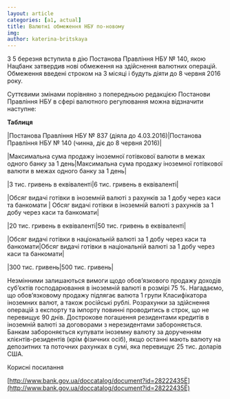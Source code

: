 ```yaml
---
layout: article
categories: [a1, actual]
title: Валютні обмеження НБУ по-новому
img: 
author: katerina-britskaya
---
```

З 5 березня вступила в дію Постанова Правління НБУ № 140, якою Нацбанк затвердив нові обмеження на здійснення валютних операцій. 
Обмеження введені строком на 3 місяці і будуть діяти до 8 червня 2016 року. 

Суттєвими змінами порівняно з попередньою редакцією Постанови Правління НБУ  в сфері валютного регулювання можна 
відзначити наступне: 

**Таблиця**

|Постанова Правління НБУ № 837 (діяла до 4.03.2016)|Постанова Правління НБУ № 140 (чинна, діє до 8 червня 2016)|

|Максимальна сума продажу іноземної готівкової валюти в межах одного банку за 1 день|Максимальна сума продажу іноземної готівкової валюти в межах одного банку за 1 день|

|3 тис. гривень в еквіваленті|6 тис. гривень в еквіваленті|

|Обсяг видачі готівки в іноземній валюті з рахунків за 1 добу через каси та банкомати | Обсяг видачі готівки в іноземній валюті з рахунків за 1 добу через каси та банкомати|

|20 тис. гривень в еквіваленті|50 тис. гривень в еквіваленті|

|Обсяг видачі готівки в національній валюті за 1 добу через каси та банкомати|Обсяг видачі готівки в національній валюті за 1 добу через каси та банкомати|

|300 тис. гривень|500 тис. гривень|

Незмінними залишаються вимоги щодо обов’язкового продажу доходів суб’єктів господарювання в іноземній валюті в розмірі 75 %.
Нагадаємо, що обов’язковому продажу підлягає валюта 1 групи Класифікатора іноземних валют, а також російські рублі. 
Розрахунки за здійснення операцій з експорту та імпорту повинні проводитись в строк, що не перевищує 90 днів. 
Дострокове погашення резидентами кредитів в іноземній валюті за договорами з нерезидентами забороняється. 
Банкам забороняється купувати іноземну валюту за дорученням клієнтів-резидентів (крім фізичних осіб), якщо останні мають
валюту на депозитних та поточних рахунках в сумі, яка перевищує 25 тис. доларів США. 

Корисні посилання

[http://www.bank.gov.ua/doccatalog/document?id=28222435Ё](http://www.bank.gov.ua/doccatalog/document?id=28222435Ё)
